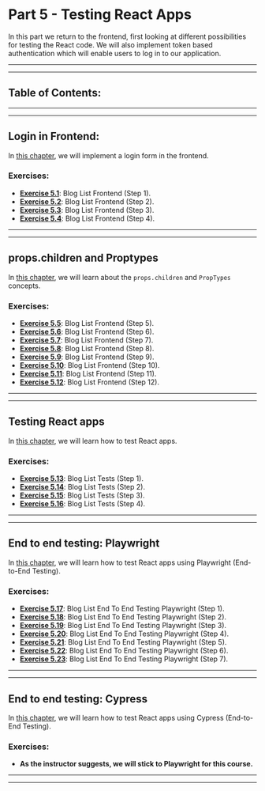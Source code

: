 # Part 5 - Testing React Apps

In this part we return to the frontend, first looking at different possibilities for testing the React code. We will also implement token based authentication which will enable users to log in to our application.

---
---

## Table of Contents:



---
---

## Login in Frontend:

In [this chapter](https://fullstackopen.com/en/part5/login_in_frontend), we will implement a login form in the frontend.

### Exercises:

- **[Exercise 5.1]()**: Blog List Frontend (Step 1).
- **[Exercise 5.2]()**: Blog List Frontend (Step 2).
- **[Exercise 5.3]()**: Blog List Frontend (Step 3).
- **[Exercise 5.4]()**: Blog List Frontend (Step 4).

---
---

## props.children and Proptypes

In [this chapter](https://fullstackopen.com/en/part5/props_children_and_proptypes), we will learn about the `props.children` and `PropTypes` concepts.

### Exercises:

- **[Exercise 5.5]()**: Blog List Frontend (Step 5).
- **[Exercise 5.6]()**: Blog List Frontend (Step 6).
- **[Exercise 5.7]()**: Blog List Frontend (Step 7).
- **[Exercise 5.8]()**: Blog List Frontend (Step 8).
- **[Exercise 5.9]()**: Blog List Frontend (Step 9).
- **[Exercise 5.10]()**: Blog List Frontend (Step 10).
- **[Exercise 5.11]()**: Blog List Frontend (Step 11).
- **[Exercise 5.12]()**: Blog List Frontend (Step 12).

---
---

## Testing React apps

In [this chapter](https://fullstackopen.com/en/part5/testing_react_apps), we will learn how to test React apps.

### Exercises:

- **[Exercise 5.13]()**: Blog List Tests (Step 1).
- **[Exercise 5.14]()**: Blog List Tests (Step 2).
- **[Exercise 5.15]()**: Blog List Tests (Step 3).
- **[Exercise 5.16]()**: Blog List Tests (Step 4).

---
---

## End to end testing: Playwright

In [this chapter](https://fullstackopen.com/en/part5/end_to_end_testing_playwright), we will learn how to test React apps using Playwright (End-to-End Testing).

### Exercises:

- **[Exercise 5.17]()**: Blog List End To End Testing Playwright (Step 1).
- **[Exercise 5.18]()**: Blog List End To End Testing Playwright (Step 2).
- **[Exercise 5.19]()**: Blog List End To End Testing Playwright (Step 3).
- **[Exercise 5.20]()**: Blog List End To End Testing Playwright (Step 4).
- **[Exercise 5.21]()**: Blog List End To End Testing Playwright (Step 5).
- **[Exercise 5.22]()**: Blog List End To End Testing Playwright (Step 6).
- **[Exercise 5.23]()**: Blog List End To End Testing Playwright (Step 7).

---
---

## End to end testing: Cypress

In [this chapter](https://fullstackopen.com/en/part5/end_to_end_testing_cypress), we will learn how to test React apps using Cypress (End-to-End Testing).

### Exercises:

- **As the instructor suggests, we will stick to Playwright for this course.**

---
---